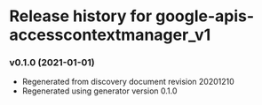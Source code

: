 # Release history for google-apis-accesscontextmanager_v1

### v0.1.0 (2021-01-01)

* Regenerated from discovery document revision 20201210
* Regenerated using generator version 0.1.0

